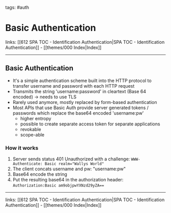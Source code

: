 tags: #auth 

# Basic Authentication

links: [[612 SPA TOC - Identification Authentication|SPA TOC - Identification Authentication]] - [[themes/000 Index|Index]]

---

## Basic Authentication

- It's a simple authentication scheme built into the HTTP protocol to transfer username and password with each HTTP request
- Transmits the string 'username:password' in cleartext (Base 64 encoded) -> needs to use TLS
- Rarely used anymore, mostly replaced by form-based authentication
- Most APIs that use Basic Auth provide server generated tokens / passwords which replace the base64 encoded 'username:pw'
	- higher entropy
	- possible to create separate access token for separate applications
	- revokable
	- scope-able

### How it works

1. Server sends status 401 Unauthorized with a challenge: `WWW-Authenticate: Basic realm="Wallys World"`
2. The client concats username and pw: "username:pw"
3. Base64 encode the string
4. Put the resulting base64 in the authorization header: `Authorization:Basic am9objpwYXNzd29yZA==`

---
links: [[612 SPA TOC - Identification Authentication|SPA TOC - Identification Authentication]] - [[themes/000 Index|Index]]
